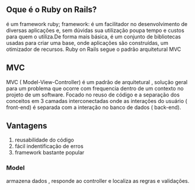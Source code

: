 ## Oque é o Ruby on Rails?
é um framework ruby;
framework: é um facilitador no desenvolvimento de diversas aplicações e, sem dúvidas sua utilização
poupa tempo e custos para quem o utiliza.De forma mais básica, é um conjunto de bibliotecas usadas para
criar uma base, onde aplicações são construídas, um otimizador de recursos.
Ruby on Rails segue o padrão arquitetural MVC

## MVC
MVC ( Model-View-Controller) é um padrão de arquitetural , solução geral para um problema que ocorre com frequencia dentro de um contexto no projeto de um software. Focado no reuso de código e a separação dos conceitos em 3 camadas interconectadas onde as interações do usuário ( front-end) é separada com a interação no banco de dados ( back-end).
 ## Vantagens
 1. reusabilidade do código
 2. fácil indentificação de erros
 3. framework bastante popular

 ### Model
 armazena dados , responde ao controller e localiza as regras e validações.
 
